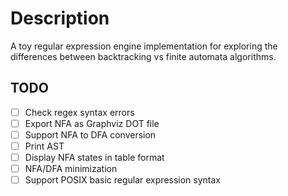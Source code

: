 # Description

A toy regular expression engine implementation for exploring the differences between backtracking vs finite automata
algorithms.

## TODO

- [ ] Check regex syntax errors
- [ ] Export NFA as Graphviz DOT file
- [ ] Support NFA to DFA conversion
- [ ] Print AST
- [ ] Display NFA states in table format
- [ ] NFA/DFA minimization
- [ ] Support POSIX basic regular expression syntax
